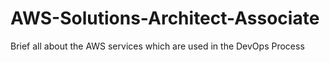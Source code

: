 # AWS-Solutions-Architect-Associate
Brief all about the AWS services which are used in the DevOps Process
